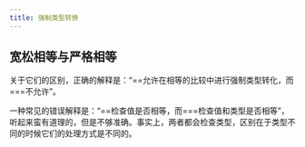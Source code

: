```yaml
---
title: 强制类型转换
---
```


## 宽松相等与严格相等

关于它们的区别，正确的解释是：“==允许在相等的比较中进行强制类型转化，而===不允许”。

一种常见的错误解释是：“==检查值是否相等，而===检查值和类型是否相等”，听起来蛮有道理的，但是不够准确。事实上，两者都会检查类型，区别在于类型不同的时候它们的处理方式是不同的。

